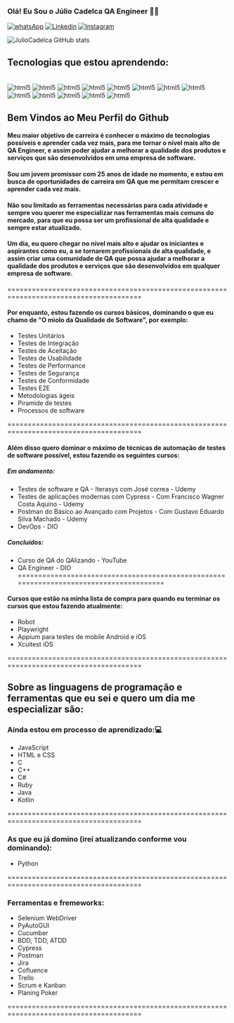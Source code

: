 
### Olá! Eu Sou o Júlio Cadelca QA Engineer 🙋‍♂️

[![whatsApp](https://img.shields.io/badge/WhatsApp-25D366?style=for-the-badge&logo=whatsapp&logoColor=white)](https://api.whatsapp.com/send?phone=5534998715881&text=QA%20Engineer%20Julio?)
[![Linkedin](https://img.shields.io/badge/LinkedIn-0077B5?style=for-the-badge&logo=linkedin&logoColor=white)](https://www.linkedin.com/in/julio-cadelca/)
[![Instagram](https://img.shields.io/badge/Instagram-E4405F?style=for-the-badge&logo=instagram&logoColor=white)](https://www.instagram.com/juliocadelca/)

![JulioCadelca GitHub stats](https://github-readme-stats.vercel.app/api?username=juliocadelca&show_icons=true&theme=tokyonight)

## Tecnologias que estou aprendendo:

<div style="display: inline_block"><br/>
    <img align="center" alt="html5" src="https://img.shields.io/badge/Python-14354C?style=for-the-badge&logo=python&logoColor=white"/>
    <img align="center" alt="html5" src="https://img.shields.io/badge/Java-ED8B00?style=for-the-badge&logo=openjdk&logoColor=blue"/>
    <img align="center" alt="html5" src="https://img.shields.io/badge/C%2B%2B-00599C?style=for-the-badge&logo=c%2B%2B&logoColor=white"/>
    <img align="center" alt="html5" src="https://img.shields.io/badge/HTML5-E34F26?style=for-the-badge&logo=html5&logoColor=white"/>
    <img align="center" alt="html5" src="https://img.shields.io/badge/CSS3-1572B6?style=for-the-badge&logo=css3&logoColor=white"/>
    <img align="center" alt="html5" src="https://img.shields.io/badge/JavaScript-323330?style=for-the-badge&logo=javascript&logoColor=F7DF1E"/>
    <img align="center" alt="html5" src="https://img.shields.io/badge/Node.js-43853D?style=for-the-badge&logo=node.js&logoColor=white"/>
    <img align="center" alt="html5" src="https://img.shields.io/badge/C%23-239120?style=for-the-badge&logo=c-sharp&logoColor=white"/>
    <img align="center" alt="html5" src="https://img.shields.io/badge/Kotlin-0095D5?&style=for-the-badge&logo=kotlin&logoColor=white"/>
    <img align="center" alt="html5" src="https://img.shields.io/badge/Ruby-CC342D?style=for-the-badge&logo=ruby&logoColor=white"/>
    <img align="center" alt="html5" src="https://img.shields.io/badge/Feito%20com-VSCode-1f425f.svg"/> 
    <img align="center" alt="html5" src="https://img.shields.io/badge/Commit%20pelo-Bash-1f425f.svg"/>
    <img align="center" alt="html5" src="https://img.shields.io/badge/Linguagem%20-Markdown-1f425f.svg"/> 

</div>

## Bem Vindos ao Meu Perfil do Github
#### Meu maior objetivo de carreira é conhecer o máximo de tecnologias possíveis e aprender cada vez mais, para me tornar o nível mais alto de QA Engineer, e assim poder ajudar a melhorar a qualidade dos produtos e serviços que são desenvolvidos em uma empresa de software.
#### Sou um jovem promissor com 25 anos de idade no momento, e estou em busca de oportunidades de carreira em QA que me permitam crescer e aprender cada vez mais.
#### Não sou limitado as ferramentas necessárias para cada atividade e sempre vou querer me especializar nas ferramentas mais comuns do mercado, para que eu possa ser um profissional de alta qualidade e sempre estar atualizado. 
#### Um dia, eu quero chegar no nível mais alto e ajudar os iniciantes e aspirantes como eu, a se tornarem profissionais de alta qualidade, e assim criar uma comunidade de QA que possa ajudar a melhorar a qualidade dos produtos e serviços que são desenvolvidos em qualquer empresa de software.

=======================================================================================
#### Por enquanto, estou fazendo os cursos básicos, dominando o que eu chamo de "O miolo da Qualidade de Software", por exemplo:
- Testes Unitários
- Testes de Integração
- Testes de Aceitação
- Testes de Usabilidade
- Testes de Performance
- Testes de Segurança
- Testes de Conformidade
- Testes E2E
- Metodologias ágeis
- Piramide de testes
- Processos de software

=======================================================================================
#### Além disso quero dominar o máximo de técnicas de automação de testes de software possível, estou fazendo os seguintes cursos:
##### Em andamento:
- Testes de software e QA - Iterasys com José correa - Udemy
- Testes de aplicações modernas com Cypress - Com Francisco Wagner Costa Aquino - Udemy
- Postman do Básico ao Avançado com Projetos - Com Gustavo Eduardo Silva Machado - Udemy
- DevOps - DIO

##### Concluídos:
- Curso de QA do QAlizando - YouTube
- QA Engineer - DIO 
=======================================================================================
#### Cursos que estão na minha lista de compra para quando eu terminar os cursos que estou fazendo atualmente:
- Robot
- Playwright
- Appium para testes de mobile Android e iOS
- Xcuitest iOS

=======================================================================================
## Sobre as linguagens de programação e ferramentas que eu sei e quero um dia me especializar são:
### Ainda estou em processo de aprendizado:💻
 - JavaScript
 - HTML e CSS
 - C
 - C++
 - C#
 - Ruby
 - Java
 - Kotlin

=======================================================================================
### As que eu já domino (irei atualizando conforme vou dominando):
- Python

=======================================================================================
### Ferramentas e fremeworks:
- Selenium WebDriver
- PyAutoGUI
- Cucumber 
- BDD, TDD, ATDD
- Cypress
- Postman
- Jira
- Cofluence
- Trello
- Scrum e Kanban
- Planing Poker

=======================================================================================

